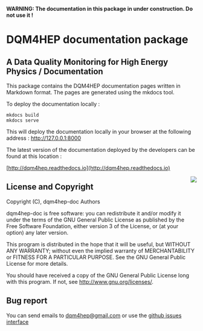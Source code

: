 **WARNING: The documentation in this package in under construction. Do not use it !**

# DQM4HEP documentation package
## A Data Quality Monitoring for High Energy Physics / Documentation

This package contains the DQM4HEP documentation pages written in Markdown format. The pages are generated using the mkdocs tool.

To deploy the documentation locally :

```shell
mkdocs build
mkdocs serve
```

This will deploy the documentation locally in your browser at the following address : http://127.0.0.1:8000

The latest version of the documentation deployed by the developers can be found at this location :

[http://dqm4hep.readthedocs.io](http://dqm4hep.readthedocs.io)

<img src="https://www.gnu.org/graphics/gplv3-127x51.png" align="right" />

## License and Copyright
Copyright (C), dqm4hep-doc Authors

dqm4hep-doc is free software: you can redistribute it and/or modify it under the terms of the GNU General Public License as published by the Free Software Foundation, either version 3 of the License, or (at your option) any later version.

This program is distributed in the hope that it will be useful, but WITHOUT ANY WARRANTY; without even the implied warranty of MERCHANTABILITY or FITNESS FOR A PARTICULAR PURPOSE.  See the GNU General Public License for more details.

You should have received a copy of the GNU General Public License long with this program.  If not, see <http://www.gnu.org/licenses/>.

## Bug report

You can send emails to <dqm4hep@gmail.com>
or use the [github issues interface](https://github.Com/DQM4HEP/dqm4hep-doc/issues)